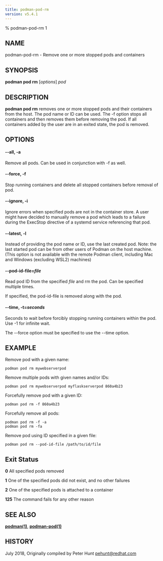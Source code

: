 ```yaml
---
title: podman-pod-rm
version: v5.4.1
---
```


% podman-pod-rm 1

## NAME
podman\-pod\-rm - Remove one or more stopped pods and containers

## SYNOPSIS
**podman pod rm** [*options*] *pod*

## DESCRIPTION
**podman pod rm** removes one or more stopped pods and their containers from the host.  The pod name or ID can be used. The \-f option stops all containers and then removes them before removing the pod. If all containers added by the user are in an exited state, the pod is removed.

## OPTIONS

#### **--all**, **-a**

Remove all pods.  Can be used in conjunction with \-f as well.

#### **--force**, **-f**

Stop running containers and delete all stopped containers before removal of pod.


[//]: # (BEGIN included file options/ignore.md)
#### **--ignore**, **-i**

Ignore errors when specified pods are not in the container store.  A user
might have decided to manually remove a pod which leads to a failure
during the ExecStop directive of a systemd service referencing that pod.

[//]: # (END   included file options/ignore.md)


[//]: # (BEGIN included file options/latest.md)
#### **--latest**, **-l**

Instead of providing the pod name or ID, use the last created pod.
Note: the last started pod can be from other users of Podman on the host machine.
(This option is not available with the remote Podman client, including Mac and Windows
(excluding WSL2) machines)

[//]: # (END   included file options/latest.md)


[//]: # (BEGIN included file options/pod-id-file.pod.md)
#### **--pod-id-file**=*file*

Read pod ID from the specified *file* and rm the pod. Can be specified multiple times.

[//]: # (END   included file options/pod-id-file.pod.md)
If specified, the pod-id-file is removed along with the pod.


[//]: # (BEGIN included file options/time.md)
#### **--time**, **-t**=*seconds*

Seconds to wait before forcibly stopping running containers within the pod.
Use -1 for infinite wait.

[//]: # (END   included file options/time.md)

The --force option must be specified to use the --time option.

## EXAMPLE

Remove pod with a given name:
```
podman pod rm mywebserverpod
```

Remove multiple pods with given names and/or IDs:
```
podman pod rm mywebserverpod myflaskserverpod 860a4b23
```

Forcefully remove pod with a given ID:
```
podman pod rm -f 860a4b23
```

Forcefully remove all pods:
```
podman pod rm -f -a
podman pod rm -fa
```

Remove pod using ID specified in a given file:
```
podman pod rm --pod-id-file /path/to/id/file
```

## Exit Status
  **0**   All specified pods removed

  **1**   One of the specified pods did not exist, and no other failures

  **2**   One of the specified pods is attached to a container

  **125** The command fails for any other reason

## SEE ALSO
**[podman(1)](podman.1.md)**, **[podman-pod(1)](podman-pod.1.md)**

## HISTORY
July 2018, Originally compiled by Peter Hunt <pehunt@redhat.com>
